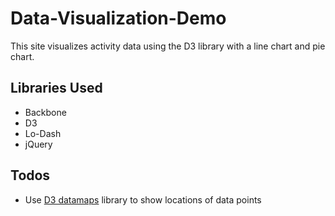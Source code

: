 # Data-Visualization-Demo
This site visualizes activity data using the D3 library with a line chart and pie chart.

## Libraries Used
* Backbone
* D3
* Lo-Dash
* jQuery

## Todos
* Use [D3 datamaps](https://github.com/markmarkoh/datamaps) library to show locations of data points
